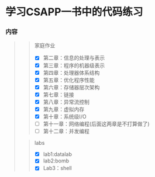 # 学习CSAPP一书中的代码练习

### 内容

> > 家庭作业
> > 
> > - [x] 第二章：信息的处理与表示
> > - [x] 第三章：程序的机器级表示
> > - [x] 第四章：处理器体系结构
> > - [x] 第五章：优化程序性能
> > - [x] 第六章：存储器层次架构
> > - [x] 第七章：链接
> > - [x] 第八章：异常流控制
> > - [x] 第九章：虚拟内存
> > - [x] 第十章：系统级I/O
> > - [ ] 第十一章：网络编程(后面这两章是不打算做了)
> > - [ ] 第十二章：并发编程
> >   
> 
> > labs
> > - [x] lab1:datalab
> > - [x] lab2:bomb
> > - [x] Lab3：shell
